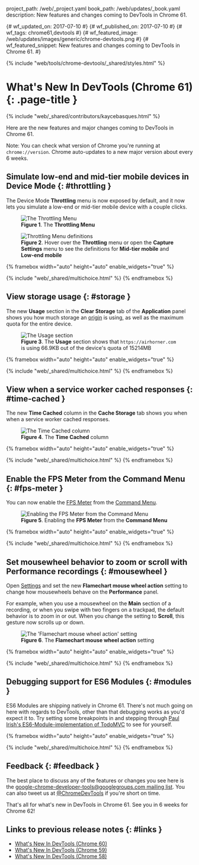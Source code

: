 project_path: /web/_project.yaml
book_path: /web/updates/_book.yaml
description: New features and changes coming to DevTools in Chrome 61.

{# wf_updated_on: 2017-07-10 #}
{# wf_published_on: 2017-07-10 #}
{# wf_tags: chrome61,devtools #}
{# wf_featured_image: /web/updates/images/generic/chrome-devtools.png #}
{# wf_featured_snippet: New features and changes coming to DevTools in Chrome 61. #}

{% include "web/tools/chrome-devtools/_shared/styles.html" %}

# What's New In DevTools (Chrome 61) {: .page-title }

{% include "web/_shared/contributors/kaycebasques.html" %}

Here are the new features and major changes coming to DevTools in Chrome 61.

Note: You can check what version of Chrome you're running at
`chrome://version`. Chrome auto-updates to a new major version about every 6
weeks.

## Simulate low-end and mid-tier mobile devices in Device Mode {: #throttling }

The Device Mode **Throttling** menu is now exposed by default, and it now lets
you simulate a low-end or mid-tier mobile device with a couple clicks.

<figure>
  <img src="/web/updates/images/2017/07/throttling-menu.png"
       alt="The Throttling Menu"/>
  <figcaption>
    <b>Figure 1</b>. The <b>Throttling Menu</b>
  </figcaption>
</figure>

<figure>
  <img src="/web/updates/images/2017/07/throttling-definitions.svg"
       alt="Throttling Menu definitions"/>
  <figcaption>
    <b>Figure 2</b>. Hover over the <b>Throttling</b> menu or open the
    <b>Capture Settings</b> menu to see the definitions for <b>Mid-tier
    mobile</b> and <b>Low-end mobile</b>
  </figcaption>
</figure>

{% framebox width="auto" height="auto" enable_widgets="true" %}
<script>
var like = 'Great. You\'re welcome to tweet us at ' +
    '<a href="https://twitter.com/chromedevtools">@ChromeDevTools</a> or start a thread in the ' +
    '<a href="https://groups.google.com/forum/#!forum/google-chrome-developer-tools">mailing ' +
    'list</a> if you\'ve got any ideas on how to improve this.';
var dislike = 'Sorry to hear that. Please tweet us at ' +
    '<a href="https://twitter.com/chromedevtools">@ChromeDevTools</a> or start a thread in the ' +
    '<a href="https://groups.google.com/forum/#!forum/google-chrome-developer-tools">mailing ' +
    'list</a> and let us know what\'s wrong with it.';
var label = 'WNDT61 / Throttling Menu / Sentiment';
var feedback = {
  "category": "DevTools",
  "question": 'What do you think of this change?',
  "choices": [
    {
      "button": {
        "text": "I Like It"
      },
      "response": like,
      "analytics": {
        "label": label
      }
    },
    {
      "button": {
        "text": "I Don't Like It"
      },
      "response": dislike,
      "analytics": {
        "label": label,
        "value": 0
      }
    }
  ]
};
</script>
{% include "web/_shared/multichoice.html" %}
{% endframebox %}

## View storage usage {: #storage }

The new **Usage** section in the **Clear Storage** tab of the **Application**
panel shows you how much storage an [origin][origin] is using, as well as the
maximum quota for the entire device.

[origin]: https://tools.ietf.org/html/rfc6454#section-3.2

<figure>
  <img src="/web/updates/images/2017/07/usage-section.png"
       alt="The Usage section"/>
  <figcaption>
    <b>Figure 3</b>. The <b>Usage</b> section shows that
    <code>https://airhorner.com</code> is using 66.9KB out of the device's
    quota of 15214MB
  </figcaption>
</figure>

{% framebox width="auto" height="auto" enable_widgets="true" %}
<script>
var like = 'Great. You\'re welcome to tweet us at ' +
    '<a href="https://twitter.com/chromedevtools">@ChromeDevTools</a> or start a thread in the ' +
    '<a href="https://groups.google.com/forum/#!forum/google-chrome-developer-tools">mailing ' +
    'list</a> if you\'ve got any ideas on how to improve this.';
var dislike = 'Sorry to hear that. Please tweet us at ' +
    '<a href="https://twitter.com/chromedevtools">@ChromeDevTools</a> or start a thread in the ' +
    '<a href="https://groups.google.com/forum/#!forum/google-chrome-developer-tools">mailing ' +
    'list</a> and let us know what\'s wrong with it.';
var label = 'WNDT61 / Usage Section / Sentiment';
var feedback = {
  "category": "DevTools",
  "question": 'What do you think of this change?',
  "choices": [
    {
      "button": {
        "text": "I Like It"
      },
      "response": like,
      "analytics": {
        "label": label
      }
    },
    {
      "button": {
        "text": "I Don't Like It"
      },
      "response": dislike,
      "analytics": {
        "label": label,
        "value": 0
      }
    }
  ]
};
</script>
{% include "web/_shared/multichoice.html" %}
{% endframebox %}

## View when a service worker cached responses {: #time-cached }

The new **Time Cached** column in the **Cache Storage** tab shows you when
when a service worker cached responses.

<figure>
  <img src="/web/updates/images/2017/07/time-cached.png"
       alt="The Time Cached column"/>
  <figcaption>
    <b>Figure 4</b>. The <b>Time Cached</b> column
  </figcaption>
</figure>

{% framebox width="auto" height="auto" enable_widgets="true" %}
<script>
var like = 'Great. You\'re welcome to tweet us at ' +
    '<a href="https://twitter.com/chromedevtools">@ChromeDevTools</a> or start a thread in the ' +
    '<a href="https://groups.google.com/forum/#!forum/google-chrome-developer-tools">mailing ' +
    'list</a> if you\'ve got any ideas on how to improve this.';
var dislike = 'Sorry to hear that. Please tweet us at ' +
    '<a href="https://twitter.com/chromedevtools">@ChromeDevTools</a> or start a thread in the ' +
    '<a href="https://groups.google.com/forum/#!forum/google-chrome-developer-tools">mailing ' +
    'list</a> and let us know what\'s wrong with it.';
var label = 'WNDT61 / Time Cached / Sentiment';
var feedback = {
  "category": "DevTools",
  "question": 'What do you think of this change?',
  "choices": [
    {
      "button": {
        "text": "I Like It"
      },
      "response": like,
      "analytics": {
        "label": label
      }
    },
    {
      "button": {
        "text": "I Don't Like It"
      },
      "response": dislike,
      "analytics": {
        "label": label,
        "value": 0
      }
    }
  ]
};
</script>
{% include "web/_shared/multichoice.html" %}
{% endframebox %}

## Enable the FPS Meter from the Command Menu {: #fps-meter }

You can now enable the [FPS Meter][FPS] from the [Command Menu][CM].

[FPS]: /web/tools/chrome-devtools/evaluate-performance/reference#fps-meter
[CM]: /web/tools/chrome-devtools/ui#command-menu

<figure>
  <img src="/web/updates/images/2017/07/fps-meter.png"
       alt="Enabling the FPS Meter from the Command Menu"/>
  <figcaption>
    <b>Figure 5</b>. Enabling the <b>FPS Meter</b> from the <b>Command
    Menu</b>
  </figcaption>
</figure>

{% framebox width="auto" height="auto" enable_widgets="true" %}
<script>
var like = 'Great. You\'re welcome to tweet us at ' +
    '<a href="https://twitter.com/chromedevtools">@ChromeDevTools</a> or start a thread in the ' +
    '<a href="https://groups.google.com/forum/#!forum/google-chrome-developer-tools">mailing ' +
    'list</a> if you\'ve got any ideas on how to improve this.';
var dislike = 'Sorry to hear that. Please tweet us at ' +
    '<a href="https://twitter.com/chromedevtools">@ChromeDevTools</a> or start a thread in the ' +
    '<a href="https://groups.google.com/forum/#!forum/google-chrome-developer-tools">mailing ' +
    'list</a> and let us know what\'s wrong with it.';
var label = 'WNDT61 / FPS Meter / Sentiment';
var feedback = {
  "category": "DevTools",
  "question": 'What do you think of this change?',
  "choices": [
    {
      "button": {
        "text": "I Like It"
      },
      "response": like,
      "analytics": {
        "label": label
      }
    },
    {
      "button": {
        "text": "I Don't Like It"
      },
      "response": dislike,
      "analytics": {
        "label": label,
        "value": 0
      }
    }
  ]
};
</script>
{% include "web/_shared/multichoice.html" %}
{% endframebox %}

## Set mousewheel behavior to zoom or scroll with Performance recordings {: #mousewheel }

Open [Settings][Settings] and set the new **Flamechart mouse wheel action** setting to
change how mousewheels behave on the **Performance** panel.

[Settings]: /web/tools/chrome-devtools/ui#settings

For example, when you use a mousewheel on the **Main** section of a recording,
or when you swipe with two fingers on a trackpad, the default behavior is
to zoom in or out. When you change the setting to **Scroll**, this gesture now
scrolls up or down.

<figure>
  <img src="/web/updates/images/2017/07/flamechart-setting.svg"
       alt="The 'Flamechart mouse wheel action' setting"/>
  <figcaption>
    <b>Figure 6</b>. The <b>Flamechart mouse wheel action</b> setting
  </figcaption>
</figure>

{% framebox width="auto" height="auto" enable_widgets="true" %}
<script>
var like = 'Great. You\'re welcome to tweet us at ' +
    '<a href="https://twitter.com/chromedevtools">@ChromeDevTools</a> or start a thread in the ' +
    '<a href="https://groups.google.com/forum/#!forum/google-chrome-developer-tools">mailing ' +
    'list</a> if you\'ve got any ideas on how to improve this.';
var dislike = 'Sorry to hear that. Please tweet us at ' +
    '<a href="https://twitter.com/chromedevtools">@ChromeDevTools</a> or start a thread in the ' +
    '<a href="https://groups.google.com/forum/#!forum/google-chrome-developer-tools">mailing ' +
    'list</a> and let us know what\'s wrong with it.';
var label = 'WNDT61 / Mousewheel Behavior / Sentiment';
var feedback = {
  "category": "DevTools",
  "question": 'What do you think of this change?',
  "choices": [
    {
      "button": {
        "text": "I Like It"
      },
      "response": like,
      "analytics": {
        "label": label
      }
    },
    {
      "button": {
        "text": "I Don't Like It"
      },
      "response": dislike,
      "analytics": {
        "label": label,
        "value": 0
      }
    }
  ]
};
</script>
{% include "web/_shared/multichoice.html" %}
{% endframebox %}

## Debugging support for ES6 Modules {: #modules }

ES6 Modules are shipping natively in Chrome 61. There's not much going on here
with regards to DevTools, other than that debugging works as you'd expect it
to. Try setting some breakpoints in and stepping through [Paul Irish's
ES6-Module-implementation of TodoMVC][TodoMVC] to see for yourself.

[TodoMVC]: https://paulirish.github.io/es-modules-todomvc/

{% framebox width="auto" height="auto" enable_widgets="true" %}
<script>
var like = 'Great. You\'re welcome to tweet us at ' +
    '<a href="https://twitter.com/chromedevtools">@ChromeDevTools</a> or start a thread in the ' +
    '<a href="https://groups.google.com/forum/#!forum/google-chrome-developer-tools">mailing ' +
    'list</a> if you\'ve got any ideas on how to improve this.';
var dislike = 'Sorry to hear that. Please tweet us at ' +
    '<a href="https://twitter.com/chromedevtools">@ChromeDevTools</a> or start a thread in the ' +
    '<a href="https://groups.google.com/forum/#!forum/google-chrome-developer-tools">mailing ' +
    'list</a> and let us know what\'s wrong with it.';
var label = 'WNDT61 / Module Debugging / Sentiment';
var feedback = {
  "category": "DevTools",
  "question": 'What do you think of this change?',
  "choices": [
    {
      "button": {
        "text": "I Like It"
      },
      "response": like,
      "analytics": {
        "label": label
      }
    },
    {
      "button": {
        "text": "I Don't Like It"
      },
      "response": dislike,
      "analytics": {
        "label": label,
        "value": 0
      }
    }
  ]
};
</script>
{% include "web/_shared/multichoice.html" %}
{% endframebox %}

## Feedback {: #feedback }

The best place to discuss any of the features or changes you see here is
the [google-chrome-developer-tools@googlegroups.com mailing list][ML]. You
can also tweet us at [@ChromeDevTools](https://twitter.com/chromedevtools) if
you're short on time.

[ML]: https://groups.google.com/forum/#!forum/google-chrome-developer-tools

That's all for what's new in DevTools in Chrome 61. See you in 6 weeks for
Chrome 62!

## Links to previous release notes {: #links }

* [What's New In DevTools (Chrome 60)](/web/updates/2017/05/devtools-release-notes)
* [What's New In DevTools (Chrome 59)](/web/updates/2017/04/devtools-release-notes)
* [What's New In DevTools (Chrome 58)](/web/updates/2017/03/devtools-release-notes)

<!--
<div class="video-wrapper-full-width">
  <iframe class="devsite-embedded-youtube-video" data-video-id="PjjlwAvV8Jg"
          data-autohide="1" data-showinfo="0" frameborder="0" allowfullscreen>
  </iframe>
</div>

<figure>
  <img src="/web/updates/images/2017/05/lh-report.png"
       alt="A Lighthouse report"/>
  <figcaption>
    <b>Figure X</b>. A Lighthouse report
  </figcaption>
</figure>
-->

